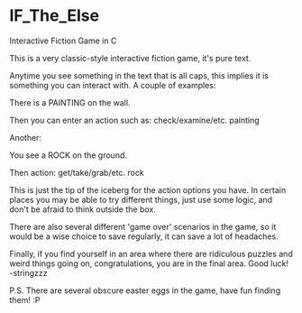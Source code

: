 # IF_The_Else
Interactive Fiction Game in C

This is a very classic-style interactive fiction game, it's pure text.

Anytime you see something in the text that is all caps, this implies it is something you can interact with.
A couple of examples:

There is a PAINTING on the wall.

Then you can enter an action such as: check/examine/etc. painting

Another:

You see a ROCK on the ground.

Then action: get/take/grab/etc. rock

This is just the tip of the iceberg for the action options you have. In certain places you may be able to try different things, just use some logic, and don't be afraid to think outside the box.

There are also several different 'game over' scenarios in the game, so it would be a wise choice to save regularly, it can save a lot of headaches.

Finally, if you find yourself in an area where there are ridiculous puzzles and weird things going on, congratulations, you are in the final area.
Good luck! -stringzzz

P.S. There are several obscure easter eggs in the game, have fun finding them! :P
